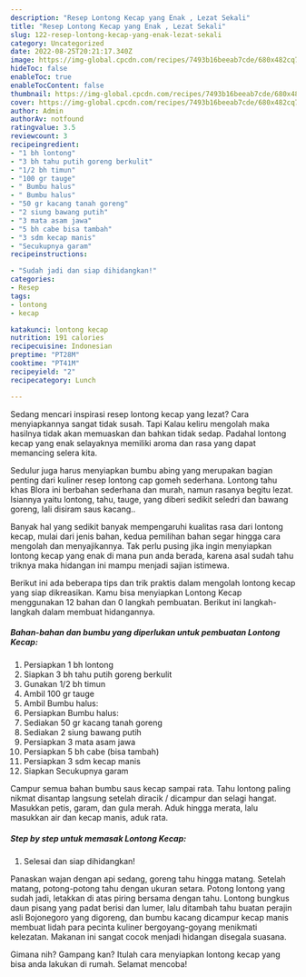 ```yaml
---
description: "Resep Lontong Kecap yang Enak , Lezat Sekali"
title: "Resep Lontong Kecap yang Enak , Lezat Sekali"
slug: 122-resep-lontong-kecap-yang-enak-lezat-sekali
category: Uncategorized
date: 2022-08-25T20:21:17.340Z
image: https://img-global.cpcdn.com/recipes/7493b16beeab7cde/680x482cq70/lontong-kecap-foto-resep-utama.jpg
hideToc: false
enableToc: true
enableTocContent: false
thumbnail: https://img-global.cpcdn.com/recipes/7493b16beeab7cde/680x482cq70/lontong-kecap-foto-resep-utama.jpg
cover: https://img-global.cpcdn.com/recipes/7493b16beeab7cde/680x482cq70/lontong-kecap-foto-resep-utama.jpg
author: Admin
authorAv: notfound
ratingvalue: 3.5
reviewcount: 3
recipeingredient:
- "1 bh lontong"
- "3 bh tahu putih goreng berkulit"
- "1/2 bh timun"
- "100 gr tauge"
- " Bumbu halus"
- " Bumbu halus"
- "50 gr kacang tanah goreng"
- "2 siung bawang putih"
- "3 mata asam jawa"
- "5 bh cabe bisa tambah"
- "3 sdm kecap manis"
- "Secukupnya garam"
recipeinstructions:

- "Sudah jadi dan siap dihidangkan!"
categories:
- Resep
tags:
- lontong
- kecap

katakunci: lontong kecap 
nutrition: 191 calories
recipecuisine: Indonesian
preptime: "PT28M"
cooktime: "PT41M"
recipeyield: "2"
recipecategory: Lunch

---
```



Sedang mencari inspirasi resep lontong kecap yang lezat? Cara menyiapkannya sangat tidak susah. Tapi Kalau keliru mengolah maka hasilnya tidak akan memuaskan dan bahkan tidak sedap. Padahal lontong kecap yang enak selayaknya memiliki aroma dan rasa yang dapat memancing selera kita.


Sedulur juga harus menyiapkan bumbu abing yang merupakan bagian penting dari kuliner resep lontong cap gomeh sederhana. Lontong tahu khas Blora ini berbahan sederhana dan murah, namun rasanya begitu lezat. Isiannya yaitu lontong, tahu, tauge, yang diberi sedikit seledri dan bawang goreng, lali disiram saus kacang..

Banyak hal yang sedikit banyak mempengaruhi kualitas rasa dari lontong kecap, mulai dari jenis bahan, kedua pemilihan bahan segar hingga cara mengolah dan menyajikannya. Tak perlu pusing jika ingin menyiapkan lontong kecap yang enak di mana pun anda berada, karena asal sudah tahu triknya maka hidangan ini mampu menjadi sajian istimewa.


Berikut ini ada beberapa tips dan trik praktis dalam mengolah lontong kecap yang siap dikreasikan. Kamu bisa menyiapkan Lontong Kecap menggunakan 12 bahan dan 0 langkah pembuatan. Berikut ini langkah-langkah dalam membuat hidangannya.

<!--inarticleads1-->

##### Bahan-bahan dan bumbu yang diperlukan untuk pembuatan Lontong Kecap:

1. Persiapkan 1 bh lontong
1. Siapkan 3 bh tahu putih goreng berkulit
1. Gunakan 1/2 bh timun
1. Ambil 100 gr tauge
1. Ambil  Bumbu halus:
1. Persiapkan  Bumbu halus:
1. Sediakan 50 gr kacang tanah goreng
1. Sediakan 2 siung bawang putih
1. Persiapkan 3 mata asam jawa
1. Persiapkan 5 bh cabe (bisa tambah)
1. Persiapkan 3 sdm kecap manis
1. Siapkan Secukupnya garam


Campur semua bahan bumbu saus kecap sampai rata. Tahu lontong paling nikmat disantap langsung setelah diracik / dicampur dan selagi hangat. Masukkan petis, garam, dan gula merah. Aduk hingga merata, lalu masukkan air dan kecap manis, aduk rata. 

<!--inarticleads2-->

##### Step by step untuk memasak Lontong Kecap:


1. Selesai dan siap dihidangkan!

Panaskan wajan dengan api sedang, goreng tahu hingga matang. Setelah matang, potong-potong tahu dengan ukuran setara. Potong lontong yang sudah jadi, letakkan di atas piring bersama dengan tahu. Lontong bungkus daun pisang yang padat berisi dan lumer, lalu ditambah tahu buatan perajin asli Bojonegoro yang digoreng, dan bumbu kacang dicampur kecap manis membuat lidah para pecinta kuliner bergoyang-goyang menikmati kelezatan. Makanan ini sangat cocok menjadi hidangan disegala suasana. 

Gimana nih? Gampang kan? Itulah cara menyiapkan lontong kecap yang bisa anda lakukan di rumah. Selamat mencoba!
